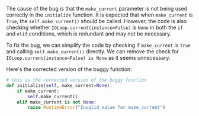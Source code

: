 The cause of the bug is that the `make_current` parameter is not being used correctly in the `initialize` function. It is expected that when `make_current` is `True`, the `self.make_current()` should be called. However, the code is also checking whether `IOLoop.current(instance=False)` is `None` in both the `if` and `elif` conditions, which is redundant and may not be necessary.

To fix the bug, we can simplify the code by checking if `make_current` is `True` and calling `self.make_current()` directly. We can remove the check for `IOLoop.current(instance=False) is None` as it seems unnecessary.

Here's the corrected version of the buggy function:

```python
# this is the corrected version of the buggy function
def initialize(self, make_current=None):
    if make_current:
        self.make_current()
    elif make_current is not None:
        raise RuntimeError("Invalid value for make_current")
```